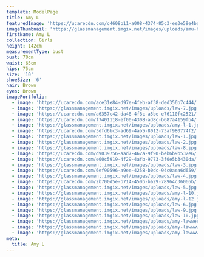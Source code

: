 ```yaml
---
template: ModelPage
title: Amy L
featuredImage: 'https://ucarecdn.com/c4608b11-a008-4374-85c3-ee3e59e4baf1/'
imageThumbnail: 'https://glassmanagement.imgix.net/images/uploads/amu-her-shadow-law.jpg'
firstName: Amy L
collection: Girls
height: 142cm
measurementType: bust
bust: 70cm
waist: 65cm
hips: 75cm
size: '10'
shoeSize: '6'
hair: Brown
eyes: Brown
imagePortfolio:
  - image: 'https://ucarecdn.com/ace31e84-d97e-4feb-af38-ded356b7c444/'
  - image: 'https://glassmanagement.imgix.net/images/uploads/law-7.jpg'
  - image: 'https://ucarecdn.com/a6357c42-da48-4f8c-a5be-e76110fc2521/'
  - image: 'https://ucarecdn.com/f7401118-ef00-4308-ad8c-b687a4159fb4/'
  - image: 'https://glassmanagement.imgix.net/images/uploads/amy-l-1.jpg'
  - image: 'https://ucarecdn.com/3dfd6bc3-ad69-4ab5-8012-73af980774f2/'
  - image: 'https://glassmanagement.imgix.net/images/uploads/law-1.jpg'
  - image: 'https://glassmanagement.imgix.net/images/uploads/law-2.jpg'
  - image: 'https://glassmanagement.imgix.net/images/uploads/law-8.jpg'
  - image: 'https://ucarecdn.com/d9039756-aad7-462a-9f90-beb6b9b532e6/'
  - image: 'https://ucarecdn.com/e00c5919-4f29-4afb-9773-3f0e5b3430da/'
  - image: 'https://glassmanagement.imgix.net/images/uploads/law-3.jpg'
  - image: 'https://ucarecdn.com/6ef90596-a9ee-4258-b0dc-94c0aea6d659/'
  - image: 'https://glassmanagement.imgix.net/images/uploads/law-4.jpg'
  - image: 'https://ucarecdn.com/2b700d5e-b714-450b-ba29-78964c36066b/'
  - image: 'https://glassmanagement.imgix.net/images/uploads/law-5.jpg'
  - image: 'https://glassmanagement.imgix.net/images/uploads/amy-l-10.jpg'
  - image: 'https://glassmanagement.imgix.net/images/uploads/amy-l-12.jpg'
  - image: 'https://glassmanagement.imgix.net/images/uploads/law-6.jpg'
  - image: 'https://glassmanagement.imgix.net/images/uploads/law-9.jpg'
  - image: 'https://glassmanagement.imgix.net/images/uploads/law-10.jpg'
  - image: 'https://glassmanagement.imgix.net/images/uploads/amy-lawweeeee.jpg'
  - image: 'https://glassmanagement.imgix.net/images/uploads/amy-lawwww.jpg'
  - image: 'https://glassmanagement.imgix.net/images/uploads/amy-lawwwww.jpg'
meta:
  title: Amy L
---
```


